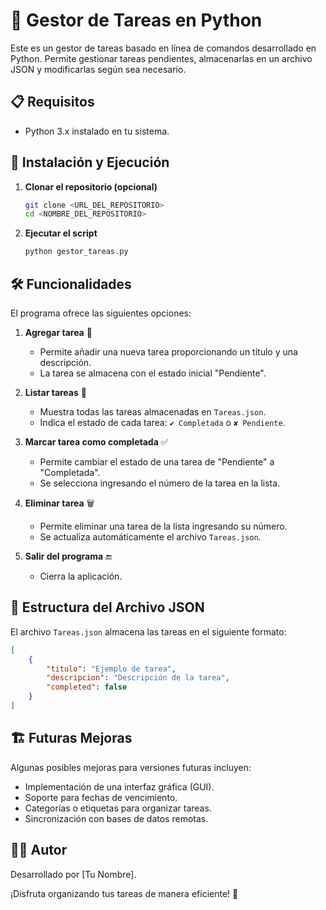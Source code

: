 # 📌 Gestor de Tareas en Python

Este es un gestor de tareas basado en línea de comandos desarrollado en Python. Permite gestionar tareas pendientes, almacenarlas en un archivo JSON y modificarlas según sea necesario.

## 📋 Requisitos
- Python 3.x instalado en tu sistema.

## 🚀 Instalación y Ejecución

1. **Clonar el repositorio (opcional)**
   ```sh
   git clone <URL_DEL_REPOSITORIO>
   cd <NOMBRE_DEL_REPOSITORIO>
   ```

2. **Ejecutar el script**
   ```sh
   python gestor_tareas.py
   ```

## 🛠️ Funcionalidades

El programa ofrece las siguientes opciones:

1. **Agregar tarea** 📝
   - Permite añadir una nueva tarea proporcionando un título y una descripción.
   - La tarea se almacena con el estado inicial "Pendiente".

2. **Listar tareas** 📄
   - Muestra todas las tareas almacenadas en `Tareas.json`.
   - Indica el estado de cada tarea: `✔ Completada` o `✘ Pendiente`.

3. **Marcar tarea como completada** ✅
   - Permite cambiar el estado de una tarea de "Pendiente" a "Completada".
   - Se selecciona ingresando el número de la tarea en la lista.

4. **Eliminar tarea** 🗑️
   - Permite eliminar una tarea de la lista ingresando su número.
   - Se actualiza automáticamente el archivo `Tareas.json`.

5. **Salir del programa** 🔚
   - Cierra la aplicación.

## 📂 Estructura del Archivo JSON
El archivo `Tareas.json` almacena las tareas en el siguiente formato:

```json
[
    {
        "titulo": "Ejemplo de tarea",
        "descripcion": "Descripción de la tarea",
        "completed": false
    }
]
```

## 🏗️ Futuras Mejoras
Algunas posibles mejoras para versiones futuras incluyen:
- Implementación de una interfaz gráfica (GUI).
- Soporte para fechas de vencimiento.
- Categorías o etiquetas para organizar tareas.
- Sincronización con bases de datos remotas.

## 👨‍💻 Autor
Desarrollado por [Tu Nombre].

¡Disfruta organizando tus tareas de manera eficiente! 🎯

